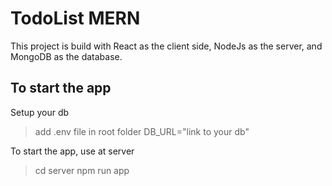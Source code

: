 # TodoList MERN

This project is build with React as the client side, NodeJs as the server, and MongoDB as the database.

## To start the app

Setup your db

> add .env file in root folder
> DB_URL="link to your db"

To start the app, use at server

> cd server
> npm run app

